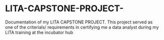# LITA-CAPSTONE-PROJECT-
Documentation of my LITA CAPSTONE PROJECT. This project served as one of the criterials/ requirements in certifying me a data analyst during my LITA training at the incubator hub 
